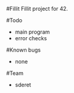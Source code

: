 #Fillit
Fillit project for 42.

#Todo
- main program
- error checks

#Known bugs
- none

#Team
- sderet

